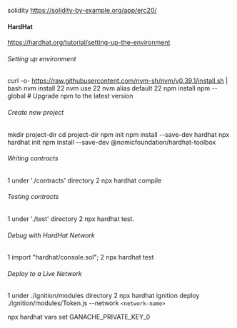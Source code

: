 solidity
https://solidity-by-example.org/app/erc20/

#### HardHat

https://hardhat.org/tutorial/setting-up-the-environment

###### Setting up environment

curl -o- https://raw.githubusercontent.com/nvm-sh/nvm/v0.39.1/install.sh | bash
nvm install 22
nvm use 22
nvm alias default 22
npm install npm --global # Upgrade npm to the latest version

###### Create new project

mkdir project-dir
cd project-dir
npm init
npm install --save-dev hardhat
npx hardhat init
npm install --save-dev @nomicfoundation/hardhat-toolbox

###### Writing contracts

1 under './contracts' directory
2 npx hardhat compile

###### Testing contracts

1 under './test' directory
2 npx hardhat test.

###### Debug with HardHat Network

1 import "hardhat/console.sol";
2 npx hardhat test

###### Deploy to a Live Network

1 under ./ignition/modules directory
2 npx hardhat ignition deploy ./ignition/modules/Token.js --network `<network-name>`

npx hardhat vars set GANACHE_PRIVATE_KEY_0

